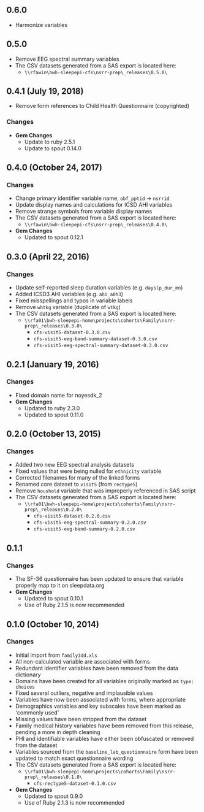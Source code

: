 ## 0.6.0

- Harmonize variables

## 0.5.0

- Remove EEG spectral summary variables
- The CSV datasets generated from a SAS export is located here:
  - `\\rfawin\bwh-sleepepi-cfs\nsrr-prep\_releases\0.5.0\`

## 0.4.1 (July 19, 2018)

- Remove form references to Child Health Questionnaire (copyrighted)

### Changes
- **Gem Changes**
  - Update to ruby 2.5.1
  - Update to spout 0.14.0

## 0.4.0 (October 24, 2017)

### Changes
- Change primary identifier variable name, `obf_pptid` -> `nsrrid`
- Update display names and calculations for ICSD AHI variables
- Remove strange symbols from variable display names
- The CSV datasets generated from a SAS export is located here:
  - `\\rfawin\bwh-sleepepi-cfs\nsrr-prep\_releases\0.4.0\`
- **Gem Changes**
  - Updated to spout 0.12.1

## 0.3.0 (April 22, 2016)

### Changes
- Update self-reported sleep duration variables (e.g. `dayslp_dur_mn`)
- Added ICSD3 AHI variables (e.g. `ahi_a0h3`)
- Fixed misspellings and typos in variable labels
- Remove `whtkg` variable (duplicate of `wtkg`)
- The CSV datasets generated from a SAS export is located here:
  - `\\rfa01\bwh-sleepepi-home\projects\cohorts\Family\nsrr-prep\_releases\0.3.0\`
    - `cfs-visit5-dataset-0.3.0.csv`
    - `cfs-visit5-eeg-band-summary-dataset-0.3.0.csv`
    - `cfs-visit5-eeg-spectral-summary-dataset-0.3.0.csv`

## 0.2.1 (January 19, 2016)

### Changes
- Fixed domain name for noyesdk_2
- **Gem Changes**
  - Updated to ruby 2.3.0
  - Updated to spout 0.11.0

## 0.2.0 (October 13, 2015)

### Changes
- Added two new EEG spectral analysis datasets
- Fixed values that were being nulled for `ethnicity` variable
- Corrected filenames for many of the linked forms
- Renamed core dataset to `visit5` (from `rectype5`)
- Remove `houshold` variable that was improperly referenced in SAS script
- The CSV datasets generated from a SAS export is located here:
  - `\\rfa01\bwh-sleepepi-home\projects\cohorts\Family\nsrr-prep\_releases\0.2.0\`
    - `cfs-visit5-dataset-0.2.0.csv`
    - `cfs-visit5-eeg-spectral-summary-0.2.0.csv`
    - `cfs-visit5-eeg-band-summary-0.2.0.csv`

## 0.1.1

### Changes
- The SF-36 questionnaire has been updated to ensure that variable properly map to it on sleepdata.org
- **Gem Changes**
  - Updated to spout 0.10.1
  - Use of Ruby 2.1.5 is now recommended

## 0.1.0 (October 10, 2014)

### Changes
- Initial import from `family3dd.xls`
- All non-calculated variable are associated with forms
- Redundant identifier variables have been removed from the data dictionary
- Domains have been created for all variables originally marked as `type: choices`
- Fixed several outliers, negative and implausible values
- Variables have now been associated with forms, where appropriate
- Demographics variables and key subscales have been marked as 'commonly used'
- Missing values have been stripped from the dataset
- Family medical history variables have been removed from this release, pending a more in depth cleaning
- PHI and identifiable variables have either been obfuscated or removed from the dataset
- Variables sourced from the `baseline_lab_questionnaire` form have been updated to match exact questionnaire wording
- The CSV datasets generated from a SAS export is located here:
  - `\\rfa01\bwh-sleepepi-home\projects\cohorts\Family\nsrr-prep\_releases\0.1.0\`
    - `cfs-rectype5-dataset-0.1.0.csv`
- **Gem Changes**
  - Updated to spout 0.9.0
  - Use of Ruby 2.1.3 is now recommended
